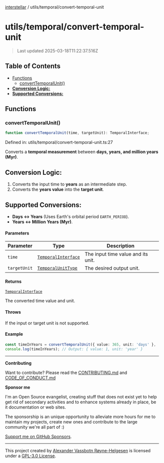 [interstellar](../../README.md) / utils/temporal/convert-temporal-unit

# utils/temporal/convert-temporal-unit

> Last updated 2025-03-18T11:22:37.516Z

## Table of Contents

- [Functions](#functions)
  - [convertTemporalUnit()](#converttemporalunit)
- [**Conversion Logic:**](#conversion-logic)
- [**Supported Conversions:**](#supported-conversions)

## Functions

### convertTemporalUnit()

```ts
function convertTemporalUnit(time, targetUnit): TemporalInterface;
```

Defined in: utils/temporal/convert-temporal-unit.ts:27

Converts a **temporal measurement** between **days, years, and million years
(Myr)**.

## **Conversion Logic:**

1. Converts the input time to **years** as an intermediate step.
2. Converts the **years value** into the **target unit**.

## **Supported Conversions:**

- **Days ↔ Years** (Uses Earth's orbital period `EARTH_PERIOD`).
- **Years ↔ Million Years (Myr)**.

#### Parameters

| Parameter    | Type                                                             | Description                        |
| ------------ | ---------------------------------------------------------------- | ---------------------------------- |
| `time`       | [`TemporalInterface`](../../types/temporal.md#temporalinterface) | The input time value and its unit. |
| `targetUnit` | [`TemporalUnitType`](../../types/temporal.md#temporalunittype)   | The desired output unit.           |

#### Returns

[`TemporalInterface`](../../types/temporal.md#temporalinterface)

The converted time value and unit.

#### Throws

If the input or target unit is not supported.

#### Example

```ts
const timeInYears = convertTemporalUnit({ value: 365, unit: 'days' }, 'year');
console.log(timeInYears); // Output: { value: 1, unit: 'year' }
```

---

**Contributing**

Want to contribute? Please read the
[CONTRIBUTING.md](https://github.com/phun-ky/interstellar/blob/main/CONTRIBUTING.md)
and
[CODE_OF_CONDUCT.md](https://github.com/phun-ky/interstellar/blob/main/CODE_OF_CONDUCT.md)

**Sponsor me**

I'm an Open Source evangelist, creating stuff that does not exist yet to help
get rid of secondary activities and to enhance systems already in place, be it
documentation or web sites.

The sponsorship is an unique opportunity to alleviate more hours for me to
maintain my projects, create new ones and contribute to the large community
we're all part of :)

[Support me on GitHub Sponsors](https://github.com/sponsors/phun-ky).

---

This project created by [Alexander Vassbotn Røyne-Helgesen](http://phun-ky.net)
is licensed under a
[GPL-3.0 License](https://choosealicense.com/licenses/gpl-3.0/).
